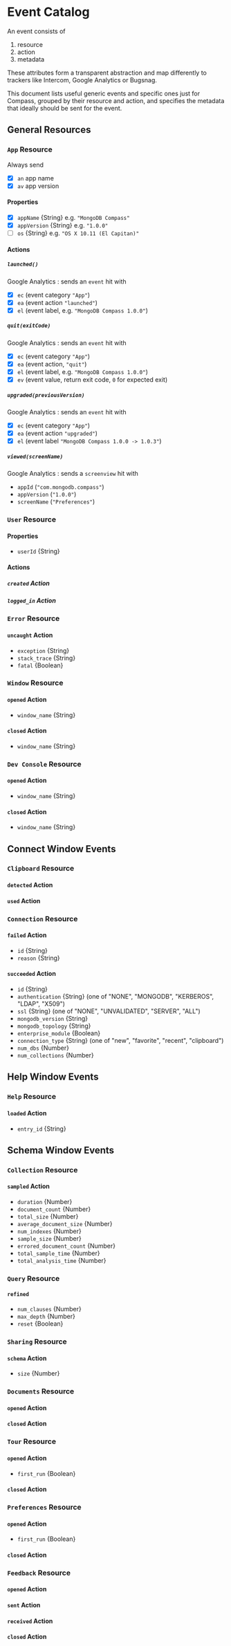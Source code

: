 # Event Catalog
An event consists of
1. resource
2. action
3. metadata

These attributes form a transparent abstraction and map differently to trackers like Intercom, Google Analytics or Bugsnag.

This document lists useful generic events and specific ones just for Compass, grouped by their resource and action, and specifies the metadata that ideally should be sent for the event.

## General Resources
### `App` Resource
Always send
- [x] `an` app name
- [x] `av` app version

#### Properties
- [x] `appName` {String} e.g. `"MongoDB Compass"`
- [x] `appVersion` {String} e.g. `"1.0.0"`
- [ ] `os` {String} e.g. `"OS X 10.11 (El Capitan)"`

#### Actions
##### `launched()`
Google Analytics : sends an `event` hit with
- [x] `ec` (event category `"App"`)
- [x] `ea` (event action `"launched"`)
- [x] `el` (event label, e.g. `"MongoDB Compass 1.0.0"`)

##### `quit(exitCode)`
Google Analytics : sends an `event` hit with
- [x] `ec` (event category `"App"`)
- [x] `ea` (event action, `"quit"`)
- [x] `el` (event label, e.g. `"MongoDB Compass 1.0.0"`)
- [x] `ev` (event value, return exit code, `0` for expected exit)

##### `upgraded(previousVersion)`
Google Analytics : sends an `event` hit with
- [x] `ec` (event category `"App"`)
- [x] `ea` (event action `"upgraded"`)
- [x] `el` (event label `"MongoDB Compass 1.0.0 -> 1.0.3"`)

##### `viewed(screenName)`
Google Analytics : sends a `screenview` hit with
- `appId` (`"com.mongodb.compass"`)
- `appVersion` (`"1.0.0"`)
- `screenName` (`"Preferences"`)

### `User` Resource
#### Properties
- `userId` {String}

#### Actions
##### `created` Action
##### `logged_in` Action
### `Error` Resource
#### `uncaught` Action
- `exception` {String}
- `stack_trace` {String}
- `fatal` {Boolean}

### `Window` Resource
#### `opened` Action
- `window_name` {String}

#### `closed` Action
- `window_name` {String}

### `Dev Console` Resource
#### `opened` Action
- `window_name` {String}

#### `closed` Action
- `window_name` {String}

## Connect Window Events
### `Clipboard` Resource
#### `detected` Action
#### `used` Action
### `Connection` Resource
#### `failed` Action
- `id` {String}
- `reason` {String}

#### `succeeded` Action
- `id` {String}
- `authentication` {String} (one of "NONE", "MONGODB", "KERBEROS", "LDAP", "X509")
- `ssl` {String} (one of "NONE", "UNVALIDATED", "SERVER", "ALL")
- `mongodb_version` {String}
- `mongodb_topology` {String}
- `enterprise_module` {Boolean}
- `connection_type` {String}  (one of "new", "favorite", "recent", "clipboard")
- `num_dbs` {Number}
- `num_collections` {Number}

## Help Window Events
### `Help` Resource
#### `loaded` Action
- `entry_id` {String}

## Schema Window Events
### `Collection` Resource
#### `sampled` Action
- `duration` {Number}
- `document_count` {Number}
- `total_size` {Number}
- `average_document_size` {Number}
- `num_indexes` {Number}
- `sample_size` {Number}
- `errored_document_count` {Number}
- `total_sample_time` {Number}
- `total_analysis_time` {Number}

### `Query` Resource
#### `refined`
- `num_clauses` {Number}
- `max_depth` {Number}
- `reset` {Boolean}

### `Sharing` Resource
#### `schema` Action
- `size` {Number}

### `Documents` Resource
#### `opened` Action
#### `closed` Action
### `Tour` Resource
#### `opened` Action
- `first_run` {Boolean}

#### `closed` Action
### `Preferences` Resource
#### `opened` Action
- `first_run` {Boolean}

#### `closed` Action
### `Feedback` Resource
#### `opened` Action
#### `sent` Action
#### `received` Action
#### `closed` Action
